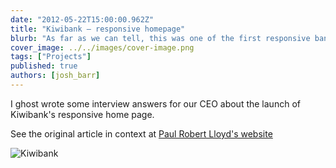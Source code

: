 ```yaml
---
date: "2012-05-22T15:00:00.962Z"
title: "Kiwibank – responsive homepage"
blurb: "As far as we can tell, this was one of the first responsive bank homepages in the world."
cover_image: ../../images/cover-image.png
tags: ["Projects"]
published: true
authors: [josh_barr]
---
```


I ghost wrote some interview answers for our CEO about the launch of Kiwibank's responsive home page.

See the original article in context at [Paul Robert Lloyd's website](https://paulrobertlloyd.com/2012/05/kiwibank/)

![Kiwibank](/images/articles/kiwibank-homepage.jpg)
